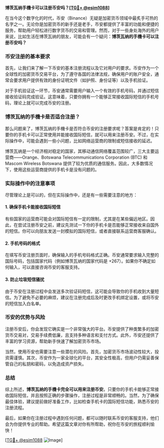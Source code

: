 **博茨瓦纳手機卡可以注册币安吗？[[TG💪+ @esim1088](https://t.me/s/esim1088)]**

在当今这个数字化的时代，币安（Binance）无疑是加密货币领域中最炙手可热的名字之一。无论你是加密货币的新手还是老手，币安都提供了丰富的功能和便捷的服务，帮助用户轻松进行数字货币的交易和管理。然而，对于一些身处海外的用户来说，比如生活在博茨瓦纳的朋友，可能会有一个疑问：**博茨瓦纳的手機卡可以注册币安吗？**

### 币安注册的基本要求

首先，让我们来了解一下币安的基本注册流程以及它对用户的要求。币安作为一个全球性的加密货币交易平台，为了遵守各国的法律法规，确保用户的账户安全，通常会要求用户提供有效的身份证明文件（如护照、身份证等）以及手机验证。

对于手机验证这一环节，币安通常需要用户输入一个有效的手机号码，并通过短信接收验证码完成验证。这意味着，只要你拥有一个能够正常接收国际短信的手机号码，理论上就可以完成币安的注册。

### 博茨瓦纳的手機卡是否适合注册？

那么问题来了，博茨瓦纳的手機卡是否符合币安的注册要求呢？答案是肯定的！只要你的手机卡可以正常使用并能接收国际短信，就可以用来注册币安。不过，在实际操作中，可能会遇到一些小问题，比如网络运营商的限制或短信接收的延迟。

博茨瓦纳是一个经济相对稳定的国家，其移动通信网络覆盖范围较广，三大主要运营商——Orange、Botswana Telecommunications Corporation (BTC) 和 Mascom Wireless Botswana 提供了较为优质的通信服务。因此，大多数情况下，使用这些运营商提供的手机卡是没有问题的。

### 实际操作中的注意事项

尽管理论上是可以的，但在实际操作中，还是有一些需要注意的地方：

#### 1. 确保手机卡能接收国际短信
有些国家的运营商可能会对国际短信有一定的限制，尤其是在某些偏远地区。因此，在尝试注册币安之前，建议先测试一下你的手机卡是否能够正常接收来自国外的短信。你可以向朋友发送一封模拟的国际短信，或者直接联系运营商客服确认。

#### 2. 手机号码的格式
在填写币安注册页面时，确保输入的手机号码格式正确。币安通常要求输入完整的国际号码，包括国家代码（例如博茨瓦纳的国家代码是 +267）。如果你不确定如何输入，可以直接咨询币安的客服支持。

#### 3. 防止垃圾短信骚扰
由于币安在注册过程中会发送多次验证码短信，这可能会导致你的手机收到大量短信。为了避免不必要的麻烦，建议在注册完成后及时更改手机绑定设置，或将币安的短信加入白名单。

### 币安的优势与风险

注册币安后，你会发现它确实是一个非常强大的平台。币安提供了种类繁多的加密货币交易对，交易手续费低廉，且支持多种语言和支付方式。此外，币安还提供了丰富的学习资源，帮助新手快速了解加密货币市场。

当然，使用币安也需要注意一些潜在的风险。首先，加密货币市场波动性较大，投资需谨慎。其次，币安作为一家全球化的平台，其安全性极高，但用户仍需妥善保管自己的私钥和密码，以免造成资产损失。

### 总结

综上所述，**博茨瓦纳的手機卡完全可以用来注册币安**。只要你的手机卡能够正常接收国际短信，并且按照正确的步骤操作，注册过程是非常顺畅的。当然，为了确保最佳体验，建议提前做好准备工作，比如检查手机卡的国际短信功能，熟悉币安的注册流程。

最后，如果你在注册过程中遇到任何问题，都可以随时联系币安的客服支持，他们会为你提供专业的帮助。希望这篇文章对你有所帮助，祝你在币安的旅程顺利愉快！

[[TG💪+ @esim1088](https://t.me/s/esim1088) ![Image](https://i.postimg.cc/4NQfJmqS/Snipaste-2025-05-13-00-14-12.png)]